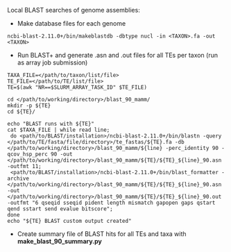 Local BLAST searches of genome assemblies:

  * Make database files for each genome
  ```
  ncbi-blast-2.11.0+/bin/makeblastdb -dbtype nucl -in <TAXON>.fa -out <TAXON>
  ```
  * Run BLAST+ and generate .asn and .out files for all TEs per taxon (run as array job submission)
  ```
  TAXA_FILE=</path/to/taxon/list/file>
  TE_FILE=</path/to/TE/list/file>
  TE=$(awk "NR==$SLURM_ARRAY_TASK_ID" $TE_FILE)
  
  cd </path/to/working/directory>/blast_90_mamm/
  mkdir -p ${TE}
  cd ${TE}/
  
  echo "BLAST runs with ${TE}"
  cat $TAXA_FILE | while read line; 
   do <path/to/BLAST/installation>/ncbi-blast-2.11.0+/bin/blastn -query </path/to/TE/fasta/file/directory>/te_fastas/${TE}.fa -db </path/to/working/directory>/blast_90_mamm/${line} -perc_identity 90 -qcov_hsp_perc 90 -out </path/to/working/directory>/blast_90_mamm/${TE}/${TE}_${line}_90.asn -outfmt 11; 
   <path/to/BLAST/installation>/ncbi-blast-2.11.0+/bin/blast_formatter -archive </path/to/working/directory>/blast_90_mamm/${TE}/${TE}_${line}_90.asn -out </path/to/working/directory>/blast_90_mamm/${TE}/${TE}_${line}_90.out -outfmt "6 qseqid sseqid pident length mismatch gapopen gaps qstart qend sstart send evalue bitscore"; 
  done
  echo "${TE} BLAST custom output created"
  ```
  
  * Create summary file of BLAST hits for all TEs and taxa with **make_blast_90_summary.py**
